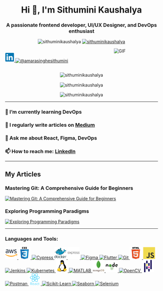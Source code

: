 <h1 align="center">Hi 👋, I'm Sithumini Kaushalya</h1>
<h3 align="center">A passionate frontend developer, UI/UX Designer, and DevOps enthusiast</h3>

<p align="center">
  <img src="https://komarev.com/ghpvc/?username=sithuminikaushalya&label=Profile%20views&color=0e75b6&style=flat" alt="sithuminikaushalya" />
  <a href="https://github.com/ryo-ma/github-profile-trophy">
    <img src="https://github-profile-trophy.vercel.app/?username=sithuminikaushalya" alt="sithuminikaushalya" />
  </a>
</p>

<div style="display: flex; justify-content: space-around;">
  <div style="flex: 1; text-align: left;">
    <p align="left">
      <a href="https://www.linkedin.com/in/sithumini-amarasinghe">
        <img src="https://raw.githubusercontent.com/devicons/devicon/master/icons/linkedin/linkedin-original.svg" alt="LinkedIn" height="30" width="30" />
      </a>
      <a href="https://medium.com/@amarasinghesithumini" target="blank">
        <img align="center" src="https://raw.githubusercontent.com/rahuldkjain/github-profile-readme-generator/master/src/images/icons/Social/medium.svg" alt="@amarasinghesithumini" height="30" width="40" />
      </a>
    </p>
  </div>
  <div style="flex: 1; text-align: center;">
    <img src="image.gif" alt="GIF" width="100" height="100" />
  </div>
</div>

<p align="center">
  <img align="center" src="https://github-readme-stats.vercel.app/api/top-langs?username=sithuminikaushalya&show_icons=true&locale=en&layout=compact" alt="sithuminikaushalya" />
</p>

<p align="center">
  <img align="center" src="https://github-readme-stats.vercel.app/api?username=sithuminikaushalya&show_icons=true&locale=en" alt="sithuminikaushalya" />
</p>

<p align="center">
  <img align="center" src="https://github-readme-streak-stats.herokuapp.com/?user=sithuminikaushalya&" alt="sithuminikaushalya" />
</p>

---

### 🌱 I’m currently learning DevOps

### 📝 I regularly write articles on [Medium](https://medium.com/@amarasinghesithumini)

### 💬 Ask me about React, Figma, DevOps

### 📫 How to reach me: [LinkedIn](https://www.linkedin.com/in/sithumini-amarasinghe)

---

## My Articles

### Mastering Git: A Comprehensive Guide for Beginners
[![Mastering Git: A Comprehensive Guide for Beginners](https://miro.medium.com/v2/resize:fit:400/format:webp/0*GLsxT9g0VVZHqkWD)](https://medium.com/@amarasinghesithumini/mastering-git-a-comprehensive-guide-for-beginners-3c5156c6ec74)

### Exploring Programming Paradigms
[![Exploring Programming Paradigms](https://miro.medium.com/v2/resize:fit:400/format:webp/0*AH3uq9xLmDxyaqsv)](https://medium.com/@amarasinghesithumini/exploring-programming-paradigms-a9bfb5e4bb6b)

---

<h3 align="left">Languages and Tools:</h3>
<p align="left">
  <a href="https://aws.amazon.com" target="_blank" rel="noreferrer">
    <img src="https://raw.githubusercontent.com/devicons/devicon/master/icons/amazonwebservices/amazonwebservices-original-wordmark.svg" alt="AWS" width="40" height="40"/>
  </a>
  <a href="https://www.w3schools.com/css/" target="_blank" rel="noreferrer">
    <img src="https://raw.githubusercontent.com/devicons/devicon/master/icons/css3/css3-original-wordmark.svg" alt="CSS3" width="40" height="40"/>
  </a>
  <a href="https://www.cypress.io" target="_blank" rel="noreferrer">
    <img src="https://raw.githubusercontent.com/simple-icons/simple-icons/6e46ec1fc23b60c8fd0d2f2ff46db82e16dbd75f/icons/cypress.svg" alt="Cypress" width="40" height="40"/>
  </a>
  <a href="https://www.docker.com/" target="_blank" rel="noreferrer">
    <img src="https://raw.githubusercontent.com/devicons/devicon/master/icons/docker/docker-original-wordmark.svg" alt="Docker" width="40" height="40"/>
  </a>
  <a href="https://expressjs.com" target="_blank" rel="noreferrer">
    <img src="https://raw.githubusercontent.com/devicons/devicon/master/icons/express/express-original-wordmark.svg" alt="Express" width="40" height="40"/>
  </a>
  <a href="https://www.figma.com/" target="_blank" rel="noreferrer">
    <img src="https://www.vectorlogo.zone/logos/figma/figma-icon.svg" alt="Figma" width="40" height="40"/>
  </a>
  <a href="https://flutter.dev" target="_blank" rel="noreferrer">
    <img src="https://www.vectorlogo.zone/logos/flutterio/flutterio-icon.svg" alt="Flutter" width="40" height="40"/>
  </a>
  <a href="https://git-scm.com/" target="_blank" rel="noreferrer">
    <img src="https://www.vectorlogo.zone/logos/git-scm/git-scm-icon.svg" alt="Git" width="40" height="40"/>
  </a>
  <a href="https://www.w3.org/html/" target="_blank" rel="noreferrer">
    <img src="https://raw.githubusercontent.com/devicons/devicon/master/icons/html5/html5-original-wordmark.svg" alt="HTML5" width="40" height="40"/>
  </a>
  <a href="https://developer.mozilla.org/en-US/docs/Web/JavaScript" target="_blank" rel="noreferrer">
    <img src="https://raw.githubusercontent.com/devicons/devicon/master/icons/javascript/javascript-original.svg" alt="JavaScript" width="40" height="40"/>
  </a>
  <a href="https://www.jenkins.io" target="_blank" rel="noreferrer">
    <img src="https://www.vectorlogo.zone/logos/jenkins/jenkins-icon.svg" alt="Jenkins" width="40" height="40"/>
  </a>
  <a href="https://kubernetes.io" target="_blank" rel="noreferrer">
    <img src="https://www.vectorlogo.zone/logos/kubernetes/kubernetes-icon.svg" alt="Kubernetes" width="40" height="40"/>
  </a>
  <a href="https://www.linux.org/" target="_blank" rel="noreferrer">
    <img src="https://raw.githubusercontent.com/devicons/devicon/master/icons/linux/linux-original.svg" alt="Linux" width="40" height="40"/>
  </a>
  <a href="https://www.mathworks.com/" target="_blank" rel="noreferrer">
    <img src="https://upload.wikimedia.org/wikipedia/commons/2/21/Matlab_Logo.png" alt="MATLAB" width="40" height="40"/>
  </a>
  <a href="https://www.mongodb.com/" target="_blank" rel="noreferrer">
    <img src="https://raw.githubusercontent.com/devicons/devicon/master/icons/mongodb/mongodb-original-wordmark.svg" alt="MongoDB" width="40" height="40"/>
  </a>
  <a href="https://nodejs.org" target="_blank" rel="noreferrer">
    <img src="https://raw.githubusercontent.com/devicons/devicon/master/icons/nodejs/nodejs-original-wordmark.svg" alt="Node.js" width="40" height="40"/>
  </a>
  <a href="https://opencv.org/" target="_blank" rel="noreferrer">
    <img src="https://www.vectorlogo.zone/logos/opencv/opencv-icon.svg" alt="OpenCV" width="40" height="40"/>
  </a>
  <a href="https://pandas.pydata.org/" target="_blank" rel="noreferrer">
    <img src="https://raw.githubusercontent.com/devicons/devicon/2ae2a900d2f041da66e950e4d48052658d850630/icons/pandas/pandas-original.svg" alt="Pandas" width="40" height="40"/>
  </a>
  <a href="https://postman.com" target="_blank" rel="noreferrer">
    <img src="https://www.vectorlogo.zone/logos/getpostman/getpostman-icon.svg" alt="Postman" width="40" height="40"/>
  </a>
  <a href="https://reactjs.org/" target="_blank" rel="noreferrer">
    <img src="https://raw.githubusercontent.com/devicons/devicon/master/icons/react/react-original-wordmark.svg" alt="React" width="40" height="40"/>
  </a>
  <a href="https://scikit-learn.org/" target="_blank" rel="noreferrer">
    <img src="https://upload.wikimedia.org/wikipedia/commons/0/05/Scikit_learn_logo_small.svg" alt="Scikit-Learn" width="40" height="40"/>
  </a>
  <a href="https://seaborn.pydata.org/" target="_blank" rel="noreferrer">
    <img src="https://seaborn.pydata.org/_images/logo-mark-lightbg.svg" alt="Seaborn" width="40" height="40"/>
  </a>
  <a href="https://www.selenium.dev" target="_blank" rel="noreferrer">
    <img src="https://raw.githubusercontent.com/detain/svg-logos/780f25886640cef088af994181646db2f6b1a3f8/svg/selenium-logo.svg" alt="Selenium" width="40" height="40"/>
  </a>
</p>

